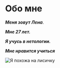 # Обо мне
***Меня зовут Лена***.

***Мне 27 лет.***

***Я учусь в нетологии.***

***Мне нравится учиться***

![Я похожа на лисичку](https://orenburgkniga.ru/wp-content/uploads/1/6/3/1631f626b9ac1c3ebd98635d918e024d.jpeg)